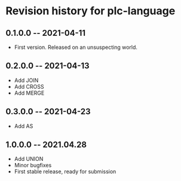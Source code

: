 # Revision history for plc-language

## 0.1.0.0 -- 2021-04-11

* First version. Released on an unsuspecting world.

## 0.2.0.0 -- 2021-04-13

* Add JOIN 
* Add CROSS
* Add MERGE

## 0.3.0.0 -- 2021-04-23

* Add AS

## 1.0.0.0 -- 2021.04.28

* Add UNION
* Minor bugfixes
* First stable release, ready for submission